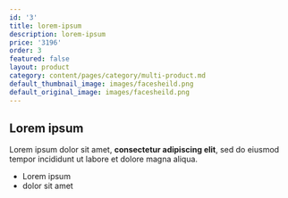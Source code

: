 ```yaml
---
id: '3'
title: lorem-ipsum
description: lorem-ipsum
price: '3196'
order: 3
featured: false
layout: product
category: content/pages/category/multi-product.md
default_thumbnail_image: images/facesheild.png
default_original_image: images/facesheild.png
---
```

## Lorem ipsum

Lorem ipsum dolor sit amet, **consectetur adipiscing elit**, sed do eiusmod tempor incididunt ut labore et dolore magna aliqua.

- Lorem ipsum
- dolor sit amet